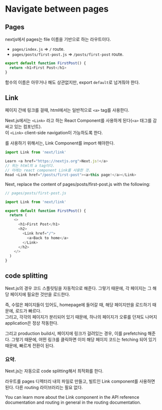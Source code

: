 # Navigate between pages

## Pages

nextjs에서 pages는 file 이름을 기반으로 하는 라우트이다.  

- `pages/index.js`  => `/` route.
- `pages/posts/first-post.js` => `/posts/first-post` route.

```js
export default function FirstPost() {
  return <h1>First Post</h1>
}
```

함수의 이름은 아무거나 해도 상관없지만, export `default`로 넘겨줘야 한다.

## Link

페이지 간에 링크를 걸때, html에서는 일반적으로 `<a>` tag를 사용한다. 

Next.js에서는 `<Link>` 라고 하는 React Component를 사용하게 된다(`<a>` 태그를 감싸고 있는 컴포넌트).  
이 `<Link>` client-side navigation이 가능하도록 한다. 

<Link>를 사용하기 위해서는, Link Component를 import 해야한다. 

```js
import Link from 'next/link'
```

```js
Learn <a href="https://nextjs.org">Next.js!</a>
// 위는 html의 a tag이다. 
// 아래는 react component Link를 사용한 것.
Read <Link href="/posts/first-post"><a>this page!</a></Link>
```
Next, replace the content of pages/posts/first-post.js with the following:

```js
// pages/posts/first-post.js

import Link from 'next/link'

export default function FirstPost() {
  return (
    <>
      <h1>First Post</h1>
      <h2>
        <Link href="/">
          <a>Back to home</a>
        </Link>
      </h2>
    </>
  )
}
```

## code splitting

Next.js의 경우 코드 스플릿팅을 자동적으로 해준다. 그렇기 때문에, 각 페이지는 그 해당 페이지에 필요한 것만을 로드한다. 

즉, 수많은 페이지들이 있어도, homepage에 들어갈 때, 해당 페이지만을 로드하기 때문에, 로드가 빠르다.  
그리고, 각각의 페이지가 분리되어 있기 때문에, 하나의 페이지가 오류를 던져도 나머지 application은 정상 작동한다. 

그리고 production build시, 페이지에 링크가 걸려있는 경우, 이를 prefetching 해준다. 그렇기 때문에, 어떤 링크를 클릭하면 이미 해당 페이지 코드는 fetching 되어 있기 때문에, 빠르게 전환이 된다. 

### 요약.
Next.js는 자동으로 code splitting해서 최적화를 한다. 

라우트를 pages 디렉터리 내의 파일로 만들고, 빌트인 Link component를 사용하면 된다. 다른 routing 라이브러리는 필요 없다. 

You can learn more about the Link component in the API reference documentation and routing in general in the routing documentation.